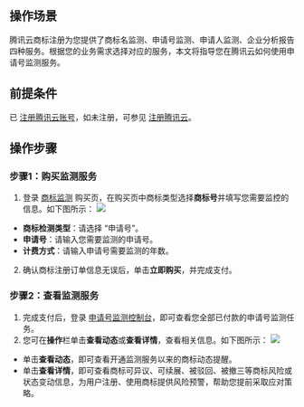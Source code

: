 ## 操作场景
腾讯云商标注册为您提供了商标名监测、申请号监测、申请人监测、企业分析报告四种服务。根据您的业务需求选择对应的服务，本文将指导您在腾讯云如何使用申请号监测服务。


## 前提条件
已 [注册腾讯云账号](https://cloud.tencent.com/register?s_url=https%3A%2F%2Fcloud.tencent.com%2F)，如未注册，可参见 [注册腾讯云](https://cloud.tencent.com/document/product/378/17985)。

## 操作步骤
### 步骤1：购买监测服务

1. 登录 [商标监测](https://buy.cloud.tencent.com/monitoring/brand) 购买页，在购买页中商标类型选择**商标号**并填写您需要监控的信息。如下图所示：
![](https://main.qcloudimg.com/raw/2077b0322e48115a8b09a0b38ae29ffa.png)
 - **商标检测类型**：请选择 “申请号”。
 - **申请号**：请输入您需要监测的申请号。
 - **计费方式**：请输入申请号需要监测的年数。
2. 确认商标注册订单信息无误后，单击**立即购买**，并完成支付。


### 步骤2：查看监测服务
1. 完成支付后，登录 [申请号监测控制台](https://console.cloud.tencent.com/tmr/monitor/number)，即可查看您全部已付款的申请号监测任务。
2. 您可在**操作**栏单击**查看动态**或**查看详情**，查看相关信息。如下图所示：
![](https://main.qcloudimg.com/raw/64eaf35e1ea82c6821463d5d2fe05b1d.png)
 - 单击**查看动态**，即可查看开通监测服务以来的商标动态提醒。
 - 单击**查看详情**，即可查看商标可异议、可续展、被驳回、被撤三等商标风险或状态变动信息，为用户注册、使用商标提供风险预警，帮助您提前采取应对策略。




